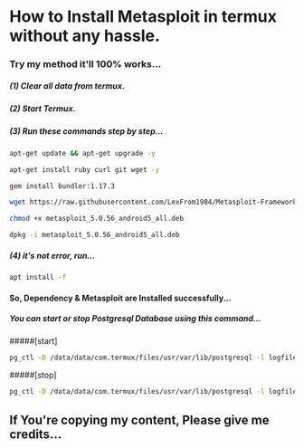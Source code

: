 # How to Install Metasploit in termux without any hassle.
### Try my method it'll 100% works...
##### (1) Clear all data from termux.
##### (2) Start Termux.
##### (3) Run these commands step by step...
```bash
apt-get update && apt-get upgrade -y
```
```bash
apt-get install ruby curl git wget -y
```
```bash
gem install bundler:1.17.3
```
```bash
wget https://raw.githubusercontent.com/LexFrom1984/Metasploit-Framework/main/metasploit_5.0.56_android5_all.deb
```
```bash
chmod +x metasploit_5.0.56_android5_all.deb
```
```bash
dpkg -i metasploit_5.0.56_android5_all.deb
```
##### (4) it's not error, run...
```bash
apt install -f
```
#### So, Dependency & Metasploit are Installed successfully...

##### You can start or stop Postgresql Database using this command...
#####[start]
```bash
pg_ctl -D /data/data/com.termux/files/usr/var/lib/postgresql -l logfile start
```
#####[stop]
```bash
pg_ctl -D /data/data/com.termux/files/usr/var/lib/postgresql -l logfile stop
```
## If You're copying my content, Please give me credits...
